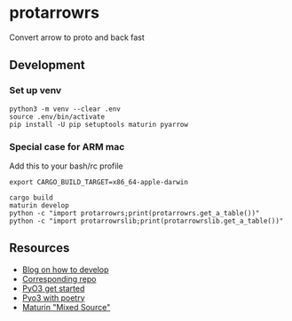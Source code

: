 # protarrowrs

Convert arrow to proto and back fast

## Development

### Set up venv

```shell
python3 -m venv --clear .env
source .env/bin/activate
pip install -U pip setuptools maturin pyarrow
```
### Special case for ARM mac

Add this to your bash/rc profile

```shell
export CARGO_BUILD_TARGET=x86_64-apple-darwin
```

```shell
cargo build
maturin develop
python -c "import protarrowrs;print(protarrowrs.get_a_table())"
python -c "import protarrowrslib;print(protarrowrslib.get_a_table())"
```


## Resources

- [Blog on how to develop](https://blog.yossarian.net/2020/08/02/Writing-and-publishing-a-python-module-in-rust?utm_source=pocket_saves)
- [Corresponding repo](https://github.com/woodruffw/procmaps.py)
- [PyO3 get started](https://pyo3.rs/v0.4.1/)
- [Pyo3 with poetry](https://github.com/nbigaouette/python-poetry-rust-wheel/)
- [Maturin "Mixed Source"](https://www.maturin.rs/#mixed-rustpython-projects)